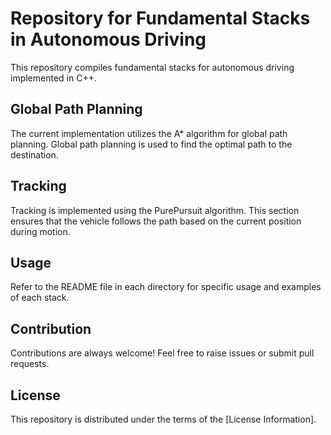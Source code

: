 # Repository for Fundamental Stacks in Autonomous Driving

This repository compiles fundamental stacks for autonomous driving implemented in C++.

## Global Path Planning

The current implementation utilizes the A* algorithm for global path planning. Global path planning is used to find the optimal path to the destination.

## Tracking

Tracking is implemented using the PurePursuit algorithm. This section ensures that the vehicle follows the path based on the current position during motion.

## Usage

Refer to the README file in each directory for specific usage and examples of each stack.

## Contribution

Contributions are always welcome! Feel free to raise issues or submit pull requests.

## License

This repository is distributed under the terms of the [License Information].
